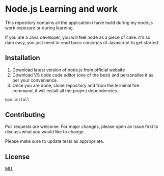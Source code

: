 # Node.js Learning and work

This repository contains all the application i have build during my node.js work exposure or during learning.

If you are a Java developer, you will feel node as a piece of cake.
it's so dam easy, you just need to read basic concepts of Javascript to get started.

## Installation

1. Download latest version of node.js from official website
2. Download VS code code editor (one of the best) and personalise it as per your convenience.
3. Once you are done, clone repository and from the terminal fire command, it will install all the project dependencies. 

```bash
npm install 
```

## Contributing
Pull requests are welcome. For major changes, please open an issue first to discuss what you would like to change.

Please make sure to update tests as appropriate.

## License
[MIT](https://choosealicense.com/licenses/mit/)
